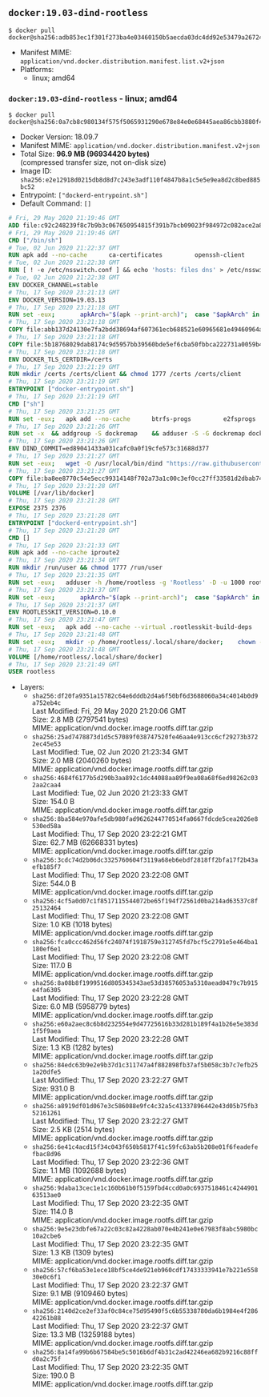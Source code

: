 ## `docker:19.03-dind-rootless`

```console
$ docker pull docker@sha256:adb853ec1f301f273ba4e03460150b5aecda03dc4dd92e53479a2672428e8bb0
```

-	Manifest MIME: `application/vnd.docker.distribution.manifest.list.v2+json`
-	Platforms:
	-	linux; amd64

### `docker:19.03-dind-rootless` - linux; amd64

```console
$ docker pull docker@sha256:0a7cb8c980134f575f5065931290e678e84e0e68445aea86cbb3880f48780be6
```

-	Docker Version: 18.09.7
-	Manifest MIME: `application/vnd.docker.distribution.manifest.v2+json`
-	Total Size: **96.9 MB (96934420 bytes)**  
	(compressed transfer size, not on-disk size)
-	Image ID: `sha256:e2e12918d0215db8d8d7c243e3adf110f4847b8a1c5e5e9ea8d2c8bed885bc52`
-	Entrypoint: `["dockerd-entrypoint.sh"]`
-	Default Command: `[]`

```dockerfile
# Fri, 29 May 2020 21:19:46 GMT
ADD file:c92c248239f8c7b9b3c067650954815f391b7bcb09023f984972c082ace2a8d0 in / 
# Fri, 29 May 2020 21:19:46 GMT
CMD ["/bin/sh"]
# Tue, 02 Jun 2020 21:22:37 GMT
RUN apk add --no-cache 		ca-certificates 		openssh-client
# Tue, 02 Jun 2020 21:22:38 GMT
RUN [ ! -e /etc/nsswitch.conf ] && echo 'hosts: files dns' > /etc/nsswitch.conf
# Tue, 02 Jun 2020 21:22:38 GMT
ENV DOCKER_CHANNEL=stable
# Thu, 17 Sep 2020 23:21:13 GMT
ENV DOCKER_VERSION=19.03.13
# Thu, 17 Sep 2020 23:21:18 GMT
RUN set -eux; 		apkArch="$(apk --print-arch)"; 	case "$apkArch" in 		x86_64) dockerArch='x86_64' ;; 		armhf) dockerArch='armel' ;; 		armv7) dockerArch='armhf' ;; 		aarch64) dockerArch='aarch64' ;; 		*) echo >&2 "error: unsupported architecture ($apkArch)"; exit 1 ;;	esac; 		if ! wget -O docker.tgz "https://download.docker.com/linux/static/${DOCKER_CHANNEL}/${dockerArch}/docker-${DOCKER_VERSION}.tgz"; then 		echo >&2 "error: failed to download 'docker-${DOCKER_VERSION}' from '${DOCKER_CHANNEL}' for '${dockerArch}'"; 		exit 1; 	fi; 		tar --extract 		--file docker.tgz 		--strip-components 1 		--directory /usr/local/bin/ 	; 	rm docker.tgz; 		dockerd --version; 	docker --version
# Thu, 17 Sep 2020 23:21:18 GMT
COPY file:abb137d24130e7fa2bdd38694af607361ecb688521e60965681e49460964a204 in /usr/local/bin/modprobe 
# Thu, 17 Sep 2020 23:21:18 GMT
COPY file:5b18768029dab8174c9d5957bb39560bde5ef6cba50fbbca222731a0059b449b in /usr/local/bin/ 
# Thu, 17 Sep 2020 23:21:18 GMT
ENV DOCKER_TLS_CERTDIR=/certs
# Thu, 17 Sep 2020 23:21:19 GMT
RUN mkdir /certs /certs/client && chmod 1777 /certs /certs/client
# Thu, 17 Sep 2020 23:21:19 GMT
ENTRYPOINT ["docker-entrypoint.sh"]
# Thu, 17 Sep 2020 23:21:19 GMT
CMD ["sh"]
# Thu, 17 Sep 2020 23:21:25 GMT
RUN set -eux; 	apk add --no-cache 		btrfs-progs 		e2fsprogs 		e2fsprogs-extra 		iptables 		openssl 		shadow-uidmap 		xfsprogs 		xz 		pigz 	; 	if zfs="$(apk info --no-cache --quiet zfs)" && [ -n "$zfs" ]; then 		apk add --no-cache zfs; 	fi
# Thu, 17 Sep 2020 23:21:26 GMT
RUN set -x 	&& addgroup -S dockremap 	&& adduser -S -G dockremap dockremap 	&& echo 'dockremap:165536:65536' >> /etc/subuid 	&& echo 'dockremap:165536:65536' >> /etc/subgid
# Thu, 17 Sep 2020 23:21:26 GMT
ENV DIND_COMMIT=ed89041433a031cafc0a0f19cfe573c31688d377
# Thu, 17 Sep 2020 23:21:27 GMT
RUN set -eux; 	wget -O /usr/local/bin/dind "https://raw.githubusercontent.com/docker/docker/${DIND_COMMIT}/hack/dind"; 	chmod +x /usr/local/bin/dind
# Thu, 17 Sep 2020 23:21:27 GMT
COPY file:ba8ee8770c54e5ecc99314148f702a73a1c00c3ef0cc27ff33581d2dbab7456e in /usr/local/bin/ 
# Thu, 17 Sep 2020 23:21:28 GMT
VOLUME [/var/lib/docker]
# Thu, 17 Sep 2020 23:21:28 GMT
EXPOSE 2375 2376
# Thu, 17 Sep 2020 23:21:28 GMT
ENTRYPOINT ["dockerd-entrypoint.sh"]
# Thu, 17 Sep 2020 23:21:28 GMT
CMD []
# Thu, 17 Sep 2020 23:21:33 GMT
RUN apk add --no-cache iproute2
# Thu, 17 Sep 2020 23:21:34 GMT
RUN mkdir /run/user && chmod 1777 /run/user
# Thu, 17 Sep 2020 23:21:35 GMT
RUN set -eux; 	adduser -h /home/rootless -g 'Rootless' -D -u 1000 rootless; 	echo 'rootless:100000:65536' >> /etc/subuid; 	echo 'rootless:100000:65536' >> /etc/subgid
# Thu, 17 Sep 2020 23:21:37 GMT
RUN set -eux; 		apkArch="$(apk --print-arch)"; 	case "$apkArch" in 		x86_64) dockerArch='x86_64' ;; 		armhf) dockerArch='armel' ;; 		armv7) dockerArch='armhf' ;; 		aarch64) dockerArch='aarch64' ;; 		*) echo >&2 "error: unsupported architecture ($apkArch)"; exit 1 ;;	esac; 		if ! wget -O rootless.tgz "https://download.docker.com/linux/static/${DOCKER_CHANNEL}/${dockerArch}/docker-rootless-extras-${DOCKER_VERSION}.tgz"; then 		echo >&2 "error: failed to download 'docker-rootless-extras-${DOCKER_VERSION}' from '${DOCKER_CHANNEL}' for '${dockerArch}'"; 		exit 1; 	fi; 		tar --extract 		--file rootless.tgz 		--strip-components 1 		--directory /usr/local/bin/ 		'docker-rootless-extras/vpnkit' 	; 	rm rootless.tgz; 		vpnkit --version
# Thu, 17 Sep 2020 23:21:37 GMT
ENV ROOTLESSKIT_VERSION=0.10.0
# Thu, 17 Sep 2020 23:21:47 GMT
RUN set -eux; 	apk add --no-cache --virtual .rootlesskit-build-deps 		go 		libc-dev 	; 	wget -O rootlesskit.tgz "https://github.com/rootless-containers/rootlesskit/archive/v${ROOTLESSKIT_VERSION}.tar.gz"; 	export GOPATH='/go'; mkdir "$GOPATH"; 	mkdir -p "$GOPATH/src/github.com/rootless-containers/rootlesskit"; 	tar --extract --file rootlesskit.tgz --directory "$GOPATH/src/github.com/rootless-containers/rootlesskit" --strip-components 1; 	rm rootlesskit.tgz; 	go build -o /usr/local/bin/rootlesskit github.com/rootless-containers/rootlesskit/cmd/rootlesskit; 	go build -o /usr/local/bin/rootlesskit-docker-proxy github.com/rootless-containers/rootlesskit/cmd/rootlesskit-docker-proxy; 	rm -rf "$GOPATH"; 	apk del --no-network .rootlesskit-build-deps; 	rootlesskit --version
# Thu, 17 Sep 2020 23:21:48 GMT
RUN set -eux; 	mkdir -p /home/rootless/.local/share/docker; 	chown -R rootless:rootless /home/rootless/.local/share/docker
# Thu, 17 Sep 2020 23:21:48 GMT
VOLUME [/home/rootless/.local/share/docker]
# Thu, 17 Sep 2020 23:21:49 GMT
USER rootless
```

-	Layers:
	-	`sha256:df20fa9351a15782c64e6dddb2d4a6f50bf6d3688060a34c4014b0d9a752eb4c`  
		Last Modified: Fri, 29 May 2020 21:20:06 GMT  
		Size: 2.8 MB (2797541 bytes)  
		MIME: application/vnd.docker.image.rootfs.diff.tar.gzip
	-	`sha256:25ad7478873d1d5c57089f038747520fe46aa4e913cc6cf29273b3722ec45e53`  
		Last Modified: Tue, 02 Jun 2020 21:23:34 GMT  
		Size: 2.0 MB (2040260 bytes)  
		MIME: application/vnd.docker.image.rootfs.diff.tar.gzip
	-	`sha256:4684f6177b5d290b3aa892c1dc44088aa89f9ea08a68f6ed98262c032aa2caa4`  
		Last Modified: Tue, 02 Jun 2020 21:23:33 GMT  
		Size: 154.0 B  
		MIME: application/vnd.docker.image.rootfs.diff.tar.gzip
	-	`sha256:8ba584e970afe5db980fad9626244770514fa0667fdcde5cea2026e8530ed58a`  
		Last Modified: Thu, 17 Sep 2020 23:22:21 GMT  
		Size: 62.7 MB (62668331 bytes)  
		MIME: application/vnd.docker.image.rootfs.diff.tar.gzip
	-	`sha256:3cdc74d2b06dc3325760604f3119a68eb6ebdf2818ff2bfa17f2b43aefb185f7`  
		Last Modified: Thu, 17 Sep 2020 23:22:08 GMT  
		Size: 544.0 B  
		MIME: application/vnd.docker.image.rootfs.diff.tar.gzip
	-	`sha256:4cf5a0d07c1f8517115544072be65f194f72561d0ba214ad63537c8f25132464`  
		Last Modified: Thu, 17 Sep 2020 23:22:08 GMT  
		Size: 1.0 KB (1018 bytes)  
		MIME: application/vnd.docker.image.rootfs.diff.tar.gzip
	-	`sha256:fca0ccc462d56fc24074f1918759e312745fd7bcf5c2791e5e464ba1180ef6e1`  
		Last Modified: Thu, 17 Sep 2020 23:22:08 GMT  
		Size: 117.0 B  
		MIME: application/vnd.docker.image.rootfs.diff.tar.gzip
	-	`sha256:8a08b8f1999516d805345343ae53d38576053a5310aead0479c7b915e4fa6305`  
		Last Modified: Thu, 17 Sep 2020 23:22:28 GMT  
		Size: 6.0 MB (5958779 bytes)  
		MIME: application/vnd.docker.image.rootfs.diff.tar.gzip
	-	`sha256:e60a2aec8c6b8d232554e9d47725616b33d281b189f4a1b26e5e383d1f5f9aea`  
		Last Modified: Thu, 17 Sep 2020 23:22:28 GMT  
		Size: 1.3 KB (1282 bytes)  
		MIME: application/vnd.docker.image.rootfs.diff.tar.gzip
	-	`sha256:84edc63b9e2e9b37d1c311747a4f882898fb37af5b058c3b7c7efb251a20dfe5`  
		Last Modified: Thu, 17 Sep 2020 23:22:27 GMT  
		Size: 931.0 B  
		MIME: application/vnd.docker.image.rootfs.diff.tar.gzip
	-	`sha256:a8919df01d067e3c586088e9fc4c32a5c41337896442e43d05b75fb352161261`  
		Last Modified: Thu, 17 Sep 2020 23:22:27 GMT  
		Size: 2.5 KB (2514 bytes)  
		MIME: application/vnd.docker.image.rootfs.diff.tar.gzip
	-	`sha256:6e41c4acd15f34c043f650b5817f41c59fc63ab5b208e01f6feadefefbac8d96`  
		Last Modified: Thu, 17 Sep 2020 23:22:36 GMT  
		Size: 1.1 MB (1092688 bytes)  
		MIME: application/vnd.docker.image.rootfs.diff.tar.gzip
	-	`sha256:9daba13cec1e1c160b61b0f5159fbd4ccd0a0c6937518461c424490163513ae0`  
		Last Modified: Thu, 17 Sep 2020 23:22:35 GMT  
		Size: 114.0 B  
		MIME: application/vnd.docker.image.rootfs.diff.tar.gzip
	-	`sha256:9e5e23dbfe67a22c03c82a4228ab070e4b241e0e67983f8abc5980bc10a2cbe6`  
		Last Modified: Thu, 17 Sep 2020 23:22:35 GMT  
		Size: 1.3 KB (1309 bytes)  
		MIME: application/vnd.docker.image.rootfs.diff.tar.gzip
	-	`sha256:57cf6ba53e1ece18bf5ce4de921eb960cdf17433333941e7b221e55830e0c6f1`  
		Last Modified: Thu, 17 Sep 2020 23:22:37 GMT  
		Size: 9.1 MB (9109460 bytes)  
		MIME: application/vnd.docker.image.rootfs.diff.tar.gzip
	-	`sha256:2140d2ce2ef33af0c84ce75d95490f5c6b55338780da6b1984e4f28642261b88`  
		Last Modified: Thu, 17 Sep 2020 23:22:37 GMT  
		Size: 13.3 MB (13259188 bytes)  
		MIME: application/vnd.docker.image.rootfs.diff.tar.gzip
	-	`sha256:8a14fa99b6b67584be5c5016b6df4b31c2ad42246ea682b9216c88ffd0a2c75f`  
		Last Modified: Thu, 17 Sep 2020 23:22:35 GMT  
		Size: 190.0 B  
		MIME: application/vnd.docker.image.rootfs.diff.tar.gzip
